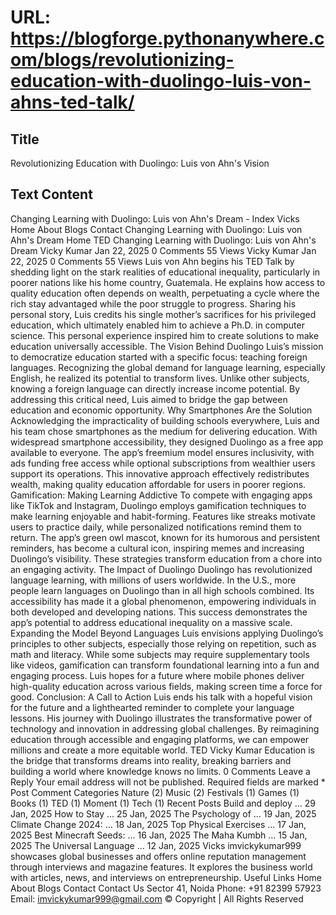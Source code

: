 # URL: https://blogforge.pythonanywhere.com/blogs/revolutionizing-education-with-duolingo-luis-von-ahns-ted-talk/

## Title

Revolutionizing Education with Duolingo: Luis von Ahn's Vision

## Text Content

Changing Learning with Duolingo: Luis von Ahn's Dream - Index Vicks Home About Blogs Contact Changing Learning with Duolingo: Luis von Ahn's Dream Home TED Changing Learning with Duolingo: Luis von Ahn's Dream Vicky Kumar Jan 22, 2025 0 Comments 55 Views Vicky Kumar Jan 22, 2025 0 Comments 55 Views Luis von Ahn begins his TED Talk by shedding light on the stark realities of educational inequality, particularly in poorer nations like his home country, Guatemala. He explains how access to quality education often depends on wealth, perpetuating a cycle where the rich stay advantaged while the poor struggle to progress. Sharing his personal story, Luis credits his single mother’s sacrifices for his privileged education, which ultimately enabled him to achieve a Ph.D. in computer science. This personal experience inspired him to create solutions to make education universally accessible. The Vision Behind Duolingo Luis’s mission to democratize education started with a specific focus: teaching foreign languages. Recognizing the global demand for language learning, especially English, he realized its potential to transform lives. Unlike other subjects, knowing a foreign language can directly increase income potential. By addressing this critical need, Luis aimed to bridge the gap between education and economic opportunity. Why Smartphones Are the Solution Acknowledging the impracticality of building schools everywhere, Luis and his team chose smartphones as the medium for delivering education. With widespread smartphone accessibility, they designed Duolingo as a free app available to everyone. The app’s freemium model ensures inclusivity, with ads funding free access while optional subscriptions from wealthier users support its operations. This innovative approach effectively redistributes wealth, making quality education affordable for users in poorer regions. Gamification: Making Learning Addictive To compete with engaging apps like TikTok and Instagram, Duolingo employs gamification techniques to make learning enjoyable and habit-forming. Features like streaks motivate users to practice daily, while personalized notifications remind them to return. The app’s green owl mascot, known for its humorous and persistent reminders, has become a cultural icon, inspiring memes and increasing Duolingo’s visibility. These strategies transform education from a chore into an engaging activity. The Impact of Duolingo Duolingo has revolutionized language learning, with millions of users worldwide. In the U.S., more people learn languages on Duolingo than in all high schools combined. Its accessibility has made it a global phenomenon, empowering individuals in both developed and developing nations. This success demonstrates the app’s potential to address educational inequality on a massive scale. Expanding the Model Beyond Languages Luis envisions applying Duolingo’s principles to other subjects, especially those relying on repetition, such as math and literacy. While some subjects may require supplementary tools like videos, gamification can transform foundational learning into a fun and engaging process. Luis hopes for a future where mobile phones deliver high-quality education across various fields, making screen time a force for good. Conclusion: A Call to Action Luis ends his talk with a hopeful vision for the future and a lighthearted reminder to complete your language lessons. His journey with Duolingo illustrates the transformative power of technology and innovation in addressing global challenges. By reimagining education through accessible and engaging platforms, we can empower millions and create a more equitable world. TED Vicky Kumar Education is the bridge that transforms dreams into reality, breaking barriers and building a world where knowledge knows no limits. 0 Comments Leave a Reply Your email address will not be published. Required fields are marked * Post Comment Categories Nature (2) Music (2) Festivals (1) Games (1) Books (1) TED (1) Moment (1) Tech (1) Recent Posts Build and deploy … 29 Jan, 2025 How to Stay … 25 Jan, 2025 The Psychology of … 19 Jan, 2025 Climate Change 2024: … 18 Jan, 2025 Top Physical Exercises … 17 Jan, 2025 Best Minecraft Seeds: … 16 Jan, 2025 The Maha Kumbh … 15 Jan, 2025 The Universal Language … 12 Jan, 2025 Vicks imvickykumar999 showcases global businesses and offers online reputation management through interviews and magazine features. It explores the business world with articles, news, and interviews on entrepreneurship. Useful Links Home About Blogs Contact Contact Us Sector 41, Noida Phone: +91 82399 57923 Email: imvickykumar999@gmail.com © Copyright | All Rights Reserved
